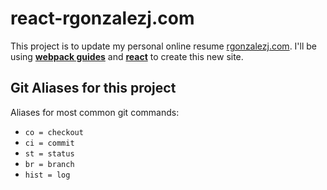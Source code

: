 # react-rgonzalezj.com
This project is to update my personal online resume [rgonzalezj.com][rgonzalezj-repo]. I'll be using **[webpack guides][webpack-web]** and **[react][react-web]** to
create this new site.

[comment]: <> (This are links for above code.)
[react-web]: https://reactjs.org/
[webpack-web]: https://webpack.js.org/guides/getting-started/
[rgonzalezj-repo]: https://github.com/RicardoGonzalezJ/rgonzalezj.com

## Git Aliases for this project
Aliases for most common git commands:
- `co = checkout`
- `ci = commit`
- `st = status`
- `br = branch`
- `hist = log`
